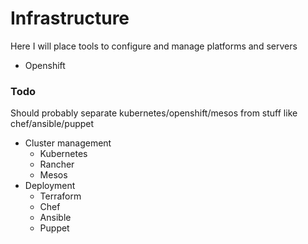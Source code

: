 # Infrastructure

Here I will place tools to configure and manage platforms and servers

* Openshift


### Todo

Should probably separate kubernetes/openshift/mesos from stuff like
chef/ansible/puppet

* Cluster management
  * Kubernetes
  * Rancher
  * Mesos
* Deployment
  * Terraform
  * Chef
  * Ansible
  * Puppet